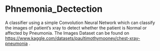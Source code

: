 # Phnemonia_Dectection
A classifier using a simple Convolution Neural Network which can classify the images of patient’s xray to detect whether the patient is Normal or affected by Pneumonia.
The Images Dataset can be found on https://www.kaggle.com/datasets/paultimothymooney/chest-xray-pneumonia .

